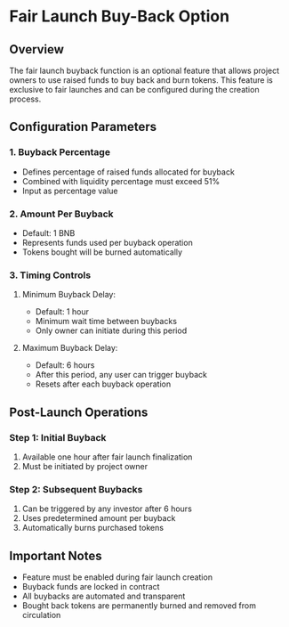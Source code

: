 # Fair Launch Buy-Back Option

## Overview

The fair launch buyback function is an optional feature that allows project owners to use raised funds to buy back and burn tokens. This feature is exclusive to fair launches and can be configured during the creation process.

## Configuration Parameters

### 1. Buyback Percentage

-   Defines percentage of raised funds allocated for buyback
-   Combined with liquidity percentage must exceed 51%
-   Input as percentage value

### 2. Amount Per Buyback

-   Default: 1 BNB
-   Represents funds used per buyback operation
-   Tokens bought will be burned automatically

### 3. Timing Controls

1. Minimum Buyback Delay:

    - Default: 1 hour
    - Minimum wait time between buybacks
    - Only owner can initiate during this period

2. Maximum Buyback Delay:
    - Default: 6 hours
    - After this period, any user can trigger buyback
    - Resets after each buyback operation

## Post-Launch Operations

### Step 1: Initial Buyback

1. Available one hour after fair launch finalization
2. Must be initiated by project owner

### Step 2: Subsequent Buybacks

1. Can be triggered by any investor after 6 hours
2. Uses predetermined amount per buyback
3. Automatically burns purchased tokens

## Important Notes

-   Feature must be enabled during fair launch creation
-   Buyback funds are locked in contract
-   All buybacks are automated and transparent
-   Bought back tokens are permanently burned and removed from circulation
